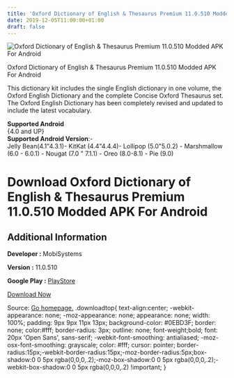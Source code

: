 ```yaml
---
title: 'Oxford Dictionary of English & Thesaurus Premium 11.0.510 Modded APK For Android'
date: 2019-12-05T11:00:00+01:00
draft: false
---
```


![Oxford Dictionary of English & Thesaurus Premium 11.0.510 Modded APK For Android](https://i0.wp.com/apkhome.net/wp-content/uploads/2019/12/Oxford-Dictionary-of-English-Thesaurus-Premium-11.0.510-Modded.png "Oxford Dictionary of English & Thesaurus Premium 11.0.510 Modded APK For Android")

  

Oxford Dictionary of English & Thesaurus Premium 11.0.510 Modded APK For Android

This dictionary kit includes the single English dictionary in one volume, the Oxford English Dictionary and the complete Concise Oxford Thesaurus set. The Oxford English Dictionary has been completely revised and updated to include the latest vocabulary.

**Supported Android**  
{4.0 and UP}  
**Supported Android Version**:-  
Jelly Bean(4.1"4.3.1)- KitKat (4.4"4.4.4)- Lollipop (5.0"5.0.2) - Marshmallow (6.0 - 6.0.1) - Nougat (7.0 " 7.1.1) - Oreo (8.0-8.1) - Pie (9.0)

Download Oxford Dictionary of English & Thesaurus Premium 11.0.510 Modded APK For Android
=========================================================================================

Additional Information
----------------------

**Developer :** MobiSystems

**Version :** 11.0.510

**Google Play :** [PlayStore](https://play.google.com/store/apps/details?id=com.mobisystems.msdict.embedded.wireless.oxford.dictofengandconcthes)

  

[Download Now](https://store4app.co/post/oxford-dictionary-of-english-amp-thesaurus-premium-11-0-510-modded-apk-for-android_1575539986)

  
Source: [Go homepage.](https://store4app.co/post/oxford-dictionary-of-english-amp-thesaurus-premium-11-0-510-modded-apk-for-android_1575539986) .downloadtop{ text-align:center; -webkit-appearance: none; -moz-appearance: none; appearance: none; width: 100%; padding: 9px 9px 11px 13px; background-color: #0EBD3F; border: none; color:#fff; border-radius: 3px; outline: none; font-weight;bold; font: 20px 'Open Sans', sans-serif; -webkit-font-smoothing: antialiased; -moz-osx-font-smoothing: grayscale; color: #fff; cursor: pointer; border-radius:15px;-webkit-border-radius:15px;-moz-border-radius:5px;box-shadow:0 0 5px rgba(0,0,0,.2);-moz-box-shadow:0 0 5px rgba(0,0,0,.2);-webkit-box-shadow:0 0 5px rgba(0,0,0,.2) !important; }